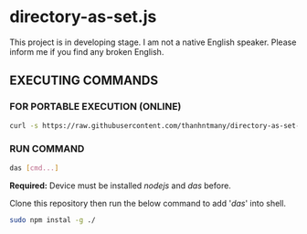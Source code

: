 # directory-as-set.js

This project is in developing stage.
I am not a native English speaker. Please inform me if you find any broken English.


## EXECUTING COMMANDS

### FOR PORTABLE EXECUTION (ONLINE)
```bash
curl -s https://raw.githubusercontent.com/thanhntmany/directory-as-set-js/main/das.js | node - [cmd...]
```

### RUN COMMAND
```bash
das [cmd...]
```
**Required:** Device must be installed *nodejs* and *das* before.

Clone this repository then run the below command to add '*das*' into shell.

```bash
sudo npm instal -g ./
```

